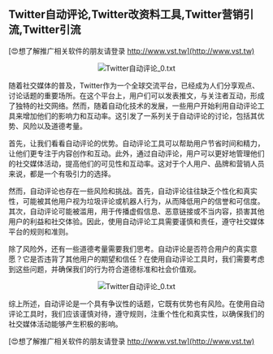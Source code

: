 ## **Twitter自动评论,Twitter改资料工具,Twitter营销引流,Twitter引流**

[😍想了解推广相关软件的朋友请登录 http://www.vst.tw](http://www.vst.tw)

 <center><img src="https://vst.tw/MP4/tuiguang/png/1.png" alt="Twitter自动评论_0.txt"></center>

随着社交媒体的普及，Twitter作为一个全球交流平台，已经成为人们分享观点、讨论话题的重要场所。在这个平台上，用户们可以发表推文，与关注者互动，形成了独特的社交网络。然而，随着自动化技术的发展，一些用户开始利用自动评论工具来增加他们的影响力和互动率。这引发了一系列关于自动评论的讨论，包括其优势、风险以及道德考量。

首先，让我们看看自动评论的优势。自动评论工具可以帮助用户节省时间和精力，让他们更专注于内容创作和互动。此外，通过自动评论，用户可以更好地管理他们的社交媒体活动，提高他们的可见性和互动率。这对于个人用户、品牌和营销人员来说，都是一个有吸引力的选择。

然而，自动评论也存在一些风险和挑战。首先，自动评论往往缺乏个性化和真实性，可能被其他用户视为垃圾评论或机器人行为，从而降低用户的信誉和可信度。其次，自动评论可能被滥用，用于传播虚假信息、恶意链接或不当内容，损害其他用户的利益和社交体验。因此，使用自动评论工具需要谨慎和责任，遵守社交媒体平台的规则和准则。

除了风险外，还有一些道德考量需要我们思考。自动评论是否符合用户的真实意愿？它是否违背了其他用户的期望和信任？在使用自动评论工具时，我们需要考虑到这些问题，并确保我们的行为符合道德标准和社会价值观。

 <center><img src="https://vst.tw/MP4/tuiguang/png/5.png" alt="Twitter自动评论_0.txt"></center>

综上所述，自动评论是一个具有争议性的话题，它既有优势也有风险。在使用自动评论工具时，我们应该谨慎对待，遵守规则，注重个性化和真实性，以确保我们的社交媒体活动能够产生积极的影响。

[😍想了解推广相关软件的朋友请登录 http://www.vst.tw](http://www.vst.tw)




